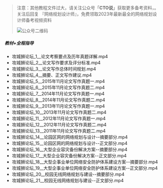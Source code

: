 > 注意：其他教程文件过大，请关注公众号「**CTO说**」获取更多备考资料，。关注后回复  『网络规划设计师』，免费领取2023年最新最全的网络规划设计师备考视频资料
>
> ![公众号二维码](https://cdn-static.uoko.com/qrcode.jpg)
>

##### 教材+全程指导
 - 攻城狮论坛_1__论文考察要点及历年真题详解.mp4
 - 攻城狮论坛_2__论文写作要求及评分标准.mp4
 - 攻城狮论坛_3__论文写作总体时间规划.mp4
 - 攻城狮论坛_4__摘要、正文写作建议.mp4
 - 攻城狮论坛_5__2015年11月论文写作真题一.mp4
 - 攻城狮论坛_6__2015年11月论文写作真题二.mp4
 - 攻城狮论坛_7__2014年11月论文写作真题一.mp4
 - 攻城狮论坛_8__2014年11月论文写作真题二.mp4
 - 攻城狮论坛_9__2013年11月论文写作真题一.mp4
 - 攻城狮论坛_10__2013年11月论文写作真题二.mp4
 - 攻城狮论坛_11__2012年11月论文写作真题一.mp4
 - 攻城狮论坛_12__2012年11月论文写作真题二.mp4
 - 攻城狮论坛_13__2011年11月论文写作真题二.mp4
 - 攻城狮论坛_14__论园区网的网络规划与设计--摘要部分.mp4
 - 攻城狮论坛_15__论园区网的网络规划与设计--正文部分.mp4
 - 攻城狮论坛_16__大型企业容灾备份解决方案--摘要部分.mp4
 - 攻城狮论坛_17__大型企业容灾备份解决方案--正文部分.mp4
 - 攻城狮论坛_18__大型企事业单位网络安全防护体系建设方案--摘要部分.mp4
 - 攻城狮论坛_19__大型企事业单位网络安全防护体系建设方案--正文部分.mp4
 - 攻城狮论坛_20__校园无线网络规划与建设--摘要部分.mp4
 - 攻城狮论坛_21__校园无线网络规划与建设--正文部分.mp4